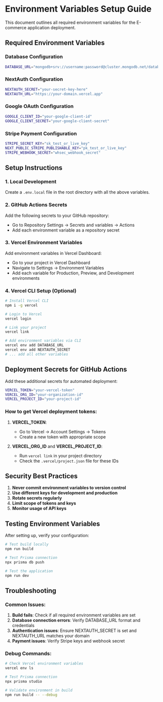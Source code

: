 # Environment Variables Setup Guide

This document outlines all required environment variables for the E-commerce application deployment.

## Required Environment Variables

### Database Configuration
```bash
DATABASE_URL="mongodb+srv://username:password@cluster.mongodb.net/database_name"
```

### NextAuth Configuration
```bash
NEXTAUTH_SECRET="your-secret-key-here"
NEXTAUTH_URL="https://your-domain.vercel.app"
```

### Google OAuth Configuration
```bash
GOOGLE_CLIENT_ID="your-google-client-id"
GOOGLE_CLIENT_SECRET="your-google-client-secret"
```

### Stripe Payment Configuration
```bash
STRIPE_SECRET_KEY="sk_test_or_live_key"
NEXT_PUBLIC_STRIPE_PUBLISHABLE_KEY="pk_test_or_live_key"
STRIPE_WEBHOOK_SECRET="whsec_webhook_secret"
```

## Setup Instructions

### 1. Local Development
Create a `.env.local` file in the root directory with all the above variables.

### 2. GitHub Actions Secrets
Add the following secrets to your GitHub repository:
- Go to Repository Settings → Secrets and variables → Actions
- Add each environment variable as a repository secret

### 3. Vercel Environment Variables
Add environment variables in Vercel Dashboard:
- Go to your project in Vercel Dashboard
- Navigate to Settings → Environment Variables
- Add each variable for Production, Preview, and Development environments

### 4. Vercel CLI Setup (Optional)
```bash
# Install Vercel CLI
npm i -g vercel

# Login to Vercel
vercel login

# Link your project
vercel link

# Add environment variables via CLI
vercel env add DATABASE_URL
vercel env add NEXTAUTH_SECRET
# ... add all other variables
```

## Deployment Secrets for GitHub Actions

Add these additional secrets for automated deployment:

```bash
VERCEL_TOKEN="your-vercel-token"
VERCEL_ORG_ID="your-organization-id"
VERCEL_PROJECT_ID="your-project-id"
```

### How to get Vercel deployment tokens:

1. **VERCEL_TOKEN**: 
   - Go to Vercel → Account Settings → Tokens
   - Create a new token with appropriate scope

2. **VERCEL_ORG_ID** and **VERCEL_PROJECT_ID**:
   - Run `vercel link` in your project directory
   - Check the `.vercel/project.json` file for these IDs

## Security Best Practices

1. **Never commit environment variables to version control**
2. **Use different keys for development and production**
3. **Rotate secrets regularly**
4. **Limit scope of tokens and keys**
5. **Monitor usage of API keys**

## Testing Environment Variables

After setting up, verify your configuration:

```bash
# Test build locally
npm run build

# Test Prisma connection
npx prisma db push

# Test the application
npm run dev
```

## Troubleshooting

### Common Issues:
1. **Build fails**: Check if all required environment variables are set
2. **Database connection errors**: Verify DATABASE_URL format and credentials
3. **Authentication issues**: Ensure NEXTAUTH_SECRET is set and NEXTAUTH_URL matches your domain
4. **Payment issues**: Verify Stripe keys and webhook secret

### Debug Commands:
```bash
# Check Vercel environment variables
vercel env ls

# Test Prisma connection
npx prisma studio

# Validate environment in build
npm run build -- --debug
```